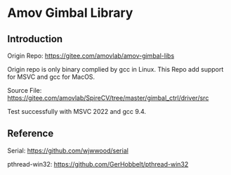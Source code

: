 # Amov Gimbal Library
## Introduction
Origin Repo: https://gitee.com/amovlab/amov-gimbal-libs

Origin repo is only binary complied by gcc in Linux. This Repo add support for MSVC and gcc for MacOS.

Source File: https://gitee.com/amovlab/SpireCV/tree/master/gimbal_ctrl/driver/src

Test successfully with MSVC 2022 and gcc 9.4.

## Reference
Serial: https://github.com/wjwwood/serial

pthread-win32: https://github.com/GerHobbelt/pthread-win32
